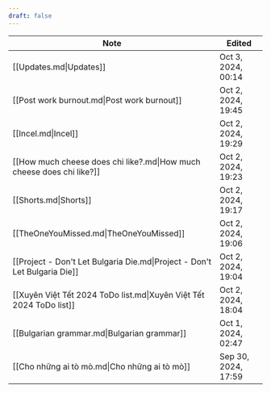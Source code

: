 ```yaml
---
draft: false
---
```

| Note                                                                      | Edited              |
| ------------------------------------------------------------------------- | ------------------- |
| [[Updates.md\|Updates]]                                                   | Oct 3, 2024, 00:14  |
| [[Post work burnout.md\|Post work burnout]]                               | Oct 2, 2024, 19:45  |
| [[Incel.md\|Incel]]                                                       | Oct 2, 2024, 19:29  |
| [[How much cheese does chi like?.md\|How much cheese does chi like?]]     | Oct 2, 2024, 19:23  |
| [[Shorts.md\|Shorts]]                                                     | Oct 2, 2024, 19:17  |
| [[TheOneYouMissed.md\|TheOneYouMissed]]                                   | Oct 2, 2024, 19:06  |
| [[Project - Don't Let Bulgaria Die.md\|Project - Don't Let Bulgaria Die]] | Oct 2, 2024, 19:04  |
| [[Xuyên Việt Tết 2024 ToDo list.md\|Xuyên Việt Tết 2024 ToDo list]]       | Oct 2, 2024, 18:04  |
| [[Bulgarian grammar.md\|Bulgarian grammar]]                               | Oct 1, 2024, 02:47  |
| [[Cho những ai tò mò.md\|Cho những ai tò mò]]                             | Sep 30, 2024, 17:59 |
